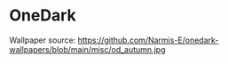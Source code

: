 # OneDark

Wallpaper source: https://github.com/Narmis-E/onedark-wallpapers/blob/main/misc/od_autumn.jpg

